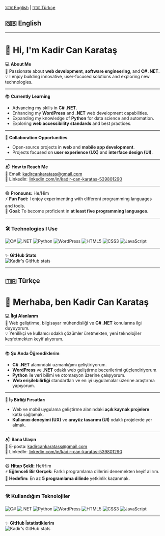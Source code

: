 [🇬🇧 English](#-english) | [🇹🇷 Türkçe](#-türkçe)

## 🇬🇧 English

---

# 👋 Hi, I'm **Kadir Can Karataş**  

💻 **About Me**  
🚀 Passionate about **web development**, **software engineering**, and **C# .NET**.  
💡 I enjoy building innovative, user-focused solutions and exploring new technologies.  

---

📚 **Currently Learning**  
- Advancing my skills in **C# .NET**.  
- Enhancing my **WordPress** and **.NET** web development capabilities.  
- Expanding my knowledge of **Python** for data science and automation.  
- Exploring **web accessibility standards** and best practices.  

---

🤝 **Collaboration Opportunities**  
- Open-source projects in **web** and **mobile app development**.  
- Projects focused on **user experience (UX)** and **interface design (UI)**.  

---

📬 **How to Reach Me**  
📧 Email: [kadircankaratass@gmail.com](mailto:kadircankaratass@gmail.com)  
💼 LinkedIn: [linkedin.com/in/kadir-can-karatas-539801290](https://www.linkedin.com/in/kadir-can-karatas-539801290)  

---

😄 **Pronouns:** He/Him  
⚡ **Fun Fact:** I enjoy experimenting with different programming languages and tools.  
🎯 **Goal:** To become proficient in **at least five programming languages**.  

---

### 🛠️ Technologies I Use
![C#](https://img.shields.io/badge/C%23-239120?style=for-the-badge&logo=c-sharp&logoColor=white)
![.NET](https://img.shields.io/badge/.NET-512BD4?style=for-the-badge&logo=dotnet&logoColor=white)
![Python](https://img.shields.io/badge/Python-3776AB?style=for-the-badge&logo=python&logoColor=white)
![WordPress](https://img.shields.io/badge/WordPress-21759B?style=for-the-badge&logo=wordpress&logoColor=white)
![HTML5](https://img.shields.io/badge/HTML5-E34F26?style=for-the-badge&logo=html5&logoColor=white)
![CSS3](https://img.shields.io/badge/CSS3-1572B6?style=for-the-badge&logo=css3&logoColor=white)
![JavaScript](https://img.shields.io/badge/JavaScript-F7DF1E?style=for-the-badge&logo=javascript&logoColor=black)

---

✨ **GitHub Stats**  
![Kadir's GitHub stats](https://github-readme-stats.vercel.app/api?username=kckaratass&show_icons=true&theme=radical)

---

## 🇹🇷 Türkçe

# 👋 Merhaba, ben **Kadir Can Karataş**  

💻 **İlgi Alanlarım**  
🚀 Web geliştirme, bilgisayar mühendisliği ve **C# .NET** konularına ilgi duyuyorum.  
💡 Yenilikçi ve kullanıcı odaklı çözümler üretmekten, yeni teknolojiler keşfetmekten keyif alıyorum.  

---

📚 **Şu Anda Öğrendiklerim**  
- **C# .NET** alanındaki uzmanlığımı geliştiriyorum.  
- **WordPress** ve **.NET** odaklı web geliştirme becerilerimi güçlendiriyorum.  
- **Python** ile veri bilimi ve otomasyon üzerine çalışıyorum.  
- **Web erişilebilirliği** standartları ve en iyi uygulamalar üzerine araştırma yapıyorum.  

---

🤝 **İş Birliği Fırsatları**  
- Web ve mobil uygulama geliştirme alanındaki **açık kaynak projelere** katkı sağlamak.  
- **Kullanıcı deneyimi (UX)** ve **arayüz tasarımı (UI)** odaklı projelerde yer almak.  

---

📬 **Bana Ulaşın**  
📧 E-posta: [kadircankaratass@gmail.com](mailto:kadircankaratass@gmail.com)  
💼 LinkedIn: [linkedin.com/in/kadir-can-karatas-539801290](https://www.linkedin.com/in/kadir-can-karatas-539801290)  

---

😄 **Hitap Şekli:** He/Him  
⚡ **Eğlenceli Bir Gerçek:** Farklı programlama dillerini denemekten keyif alırım.  
🎯 **Hedefim:** En az **5 programlama dilinde** yetkinlik kazanmak.  

---

### 🛠️ Kullandığım Teknolojiler
![C#](https://img.shields.io/badge/C%23-239120?style=for-the-badge&logo=c-sharp&logoColor=white)
![.NET](https://img.shields.io/badge/.NET-512BD4?style=for-the-badge&logo=dotnet&logoColor=white)
![Python](https://img.shields.io/badge/Python-3776AB?style=for-the-badge&logo=python&logoColor=white)
![WordPress](https://img.shields.io/badge/WordPress-21759B?style=for-the-badge&logo=wordpress&logoColor=white)
![HTML5](https://img.shields.io/badge/HTML5-E34F26?style=for-the-badge&logo=html5&logoColor=white)
![CSS3](https://img.shields.io/badge/CSS3-1572B6?style=for-the-badge&logo=css3&logoColor=white)
![JavaScript](https://img.shields.io/badge/JavaScript-F7DF1E?style=for-the-badge&logo=javascript&logoColor=black)

---

✨ **GitHub İstatistiklerim**  
![Kadir's GitHub stats](https://github-readme-stats.vercel.app/api?username=kckaratass&show_icons=true&theme=radical)



